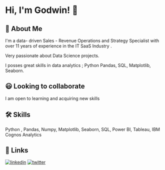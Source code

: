 
# Hi, I'm Godwin! 👋


## 🚀 About Me
I'm a data- driven Sales - Revenue Operations and Strategy Specialist with over 11 years of experience in the IT SaaS Industry  .

Very passionate about Data Science projects.        

I posses great skills in data analytics ; Python Pandas, SQL, Matplotlib, Seaborn.
## 😃 Looking to collaborate

I am open to learning and acquiring new skills


## 🛠 Skills
Python , Pandas, Numpy, Matplotlib, Seaborn, SQL, Power BI, Tableau, IBM Cognos Analytics


## 🔗 Links

[![linkedin](https://img.shields.io/badge/linkedin-0A66C2?style=for-the-badge&logo=linkedin&logoColor=white)](https://www.linkedin.com/in/godwinnwalozie//)
[![twitter](https://img.shields.io/badge/twitter-1DA1F2?style=for-the-badge&logo=twitter&logoColor=white)](https://twitter.com/godwinnwalozie/)

